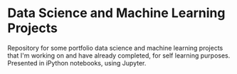 # Data Science and Machine Learning Projects
Repository for some portfolio data science and machine learning projects that I'm working on and have already completed, for self learning purposes. <br>
Presented in iPython notebooks, using Jupyter.

